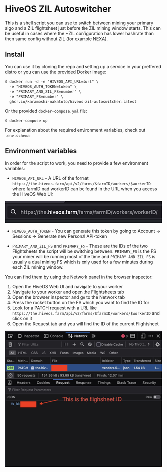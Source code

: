 # HiveOS ZIL Autoswitcher

This is a shell script you can use to switch between mining your primary algo and a ZIL flightsheet just before the ZIL mining window starts. This can be useful in cases where the +ZIL configuration has lower hashrate than then same config without ZIL (for example NEXA).

## Install

You can use it by cloning the repo and setting up a service in your preffered distro or you can use the provided Docker image:

```shell
$ docker run -d -e "HIVEOS_API_URL=$url" \
  -e "HIVEOS_AUTH_TOKEN=token" \
  -e "PRIMARY_AND_ZIL_FS=number" \
  -e "PRIMARY_FS=number" \
  ghcr.io/karamoshi-nakatoto/hiveos-zil-autoswitcher:latest
```

Or the provided `docker-compose.yml` file:

```shell
$ docker-compose up
```

For explanation about the required environment variables, check out `.env.schema`

## Environment variables

In order for the script to work, you need to provide a few environment variables:

- `HIVEOS_API_URL` - A URL of the format `https://the.hiveos.farm/api/v2/farms/$farmID/workers/$workerID` where farmID nad workerID can be found in the URL when you access the HiveOS Web UI:

![Farm and worker ID in URL bar](./screenshots/farmID.jpg)

- `HIVEOS_AUTH_TOKEN` - You can generate this token by going to Account -> Sessions -> Generate new Personal API-token

- `PRIMARY_AND_ZIL_FS` and `PRIMARY_FS` - These are the IDs of the two Flightsheets the script will be switching between. `PRIMARY_FS` is the FS your miner will be running most of the time and `PRIMARY_AND_ZIL_FS` is usually a dual mining FS which is only used for a few minutes during each ZIL mining window.

You can find them by using the Network panel in the browser inspector:

1. Open the HiveOS Web UI and navigate to your worker
2. Navigate to your worker and open the Flightsheets tab
3. Open the browser inspector and go to the Network tab
4. Press the rocket button on the FS which you want to find the ID for
5. Look for a PATCH request with a URL like `https://the.hiveos.farm/api/v2/farms/$farmID/workers/$workerID` and click on it
6. Open the Request tab and you will find the ID of the current Flightsheet

![Flightsheet ID in Network panel](./screenshots/flightsheetID.jpg)
